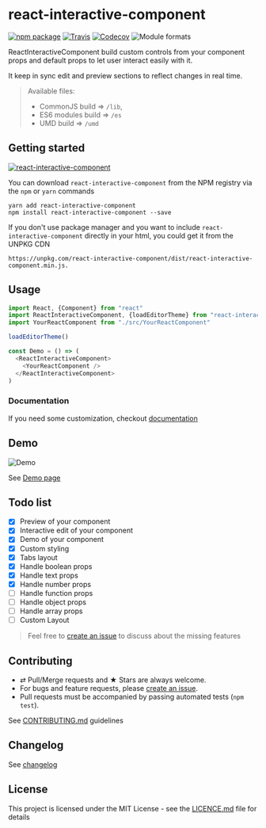 # react-interactive-component

[![npm package][npm-badge]][npm]
[![Travis][build-badge]][build]
[![Codecov][codecov-badge]][codecov]
![Module formats][module-formats]

ReactInteractiveComponent build custom controls from your component props and default props to let user interact easily with it. 

It keep in sync edit and preview sections to reflect changes in real time.

> Available files:
> * CommonJS build => `/lib`,
> * ES6 modules build => `/es`
> * UMD build => `/umd`

## Getting started

[![react-interactive-component](https://nodei.co/npm/react-interactive-component.png?downloads=true&downloadRank=true&stars=true)](https://nodei.co/npm/react-interactive-component/)

You can download `react-interactive-component` from the NPM registry via the `npm` or `yarn` commands

```shell
yarn add react-interactive-component
npm install react-interactive-component --save
```

If you don't use package manager and you want to include `react-interactive-component` directly in your html, you could get it from the UNPKG CDN

```
https://unpkg.com/react-interactive-component/dist/react-interactive-component.min.js.
```

## Usage

```javascript
import React, {Component} from "react"
import ReactInteractiveComponent, {loadEditorTheme} from "react-interactive-component"
import YourReactComponent from "./src/YourReactComponent"

loadEditorTheme()

const Demo = () => (
  <ReactInteractiveComponent>
    <YourReactComponent />
  </ReactInteractiveComponent>
)
```

### Documentation

If you need some customization, checkout [documentation](./docs/index.md)

## Demo

![Demo](./docs/assets/demo.gif)

See [Demo page][github-page]

## Todo list

- [x] Preview of your component
- [x] Interactive edit of your component
- [x] Demo of your component
- [x] Custom styling
- [x] Tabs layout
- [x] Handle boolean props
- [x] Handle text props
- [x] Handle number props
- [ ] Handle function props
- [ ] Handle object props
- [ ] Handle array props
- [ ] Custom Layout

> Feel free to [create an issue][github-issue] to discuss about the missing features

## Contributing

* ⇄ Pull/Merge requests and ★ Stars are always welcome.
* For bugs and feature requests, please [create an issue][github-issue].
* Pull requests must be accompanied by passing automated tests (`npm test`).

See [CONTRIBUTING.md](./CONTRIBUTING.md) guidelines

## Changelog

See [changelog](./CHANGELOG.md)

## License

This project is licensed under the MIT License - see the [LICENCE.md](./LICENCE.md) file for details

[npm-badge]: https://img.shields.io/npm/v/react-interactive-component.svg?style=flat-square
[npm]: https://www.npmjs.org/package/react-interactive-component

[build-badge]: https://img.shields.io/travis/xuopled/react-interactive-component/master.svg?style=flat-square
[build]: https://travis-ci.org/xuopled/react-interactive-component

[codecov-badge]: https://img.shields.io/codecov/c/github/xuopled/react-interactive-component.svg?style=flat-square
[codecov]: https://codecov.io/gh/xuopled/react-interactive-component

[module-formats]: https://img.shields.io/badge/module%20formats-umd%2C%20cjs%2C%20esm-green.svg?style=flat-square

[github-page]: https://xuopled.github.io/react-interactive-component
[github-issue]: https://github.com/xuopled/react-interactive-component/issues/new
